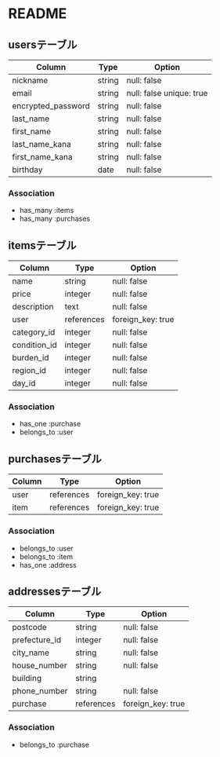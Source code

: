 # README

## usersテーブル

|Column            |Type   |Option                  |
|------------------|-------|------------------------|
|nickname          |string |null: false             |
|email             |string |null: false unique: true|
|encrypted_password|string |null: false             |
|last_name         |string |null: false             |
|first_name        |string |null: false             |
|last_name_kana    |string |null: false             |
|first_name_kana   |string |null: false             |
|birthday          |date   |null: false             |

### Association

- has_many :items
- has_many :purchases

## itemsテーブル

|Column         |Type      |Option           |
|---------------|----------|-----------------|
|name           |string    |null: false      |
|price          |integer   |null: false      |
|description    |text      |null: false      |
|user           |references|foreign_key: true|
|category_id    |integer   |null: false      |
|condition_id   |integer   |null: false      |
|burden_id      |integer   |null: false      |
|region_id      |integer   |null: false      |
|day_id         |integer   |null: false      |

### Association
- has_one :purchase
- belongs_to :user

## purchasesテーブル

|Column       |Type      |Option                 |
|-------------|----------|-----------------------|
|user         |references|foreign_key: true      |
|item         |references|foreign_key: true      |

### Association
- belongs_to :user
- belongs_to :item
- has_one :address


## addressesテーブル

|Column       |Type      |Option           |
|-------------|----------|-----------------|
|postcode     |string    |null: false      |
|prefecture_id|integer   |null: false      |
|city_name    |string    |null: false      |
|house_number |string    |null: false      |
|building     |string    |                 |
|phone_number |string    |null: false      |
|purchase     |references|foreign_key: true|

### Association

- belongs_to :purchase